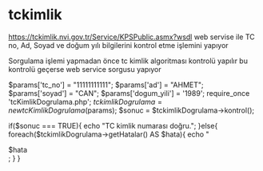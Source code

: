 tckimlik
========

https://tckimlik.nvi.gov.tr/Service/KPSPublic.asmx?wsdl web servise ile TC no, Ad, Soyad ve doğum yılı bilgilerini kontrol etme işlemini yapıyor

Sorgulama işlemi yapmadan önce tc kimlik algoritması kontrolü yapılır bu kontrolü geçerse web service sorgusu yapıyor

$params['tc_no'] = "11111111111";
$params['ad'] = "AHMET";
$params['soyad'] = "CAN";
$params['dogum_yili'] = '1989';
require_once 'tcKimlikDogrulama.php';
$tckimlikDogrulama = new tcKimlikDogrulama($params);
$sonuc = $tckimlikDogrulama->kontrol();

if($sonuc === TRUE){
    echo "TC kimlik numarası doğru.";
}else{
    foreach($tckimlikDogrulama->getHatalar() AS $hata){
        echo "<div>$hata</div>;
    }
}